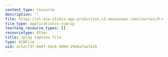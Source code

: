 ```yaml
---
content_type: resource
description: ''
file: https://ol-ocw-studio-app-production.s3.amazonaws.com/courses/8-01sc-classical-mechanics-fall-2016/4c52cf3f6e6f5dc6900429e8a7aa7a18_vUg50UI1aqs.vtt
file_type: application/x-subrip
learning_resource_types: []
resourcetype: Other
title: 3play caption file
type: OCWFile
uid: 4c52cf3f-6e6f-5dc6-9004-29e8a7aa7a18
---
```

